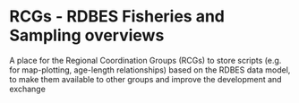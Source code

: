 # RCGs - RDBES Fisheries and Sampling overviews

A place for the Regional Coordination Groups (RCGs) to store scripts (e.g. for map-plotting, age-length relationships) based on the RDBES data model, to make them available to other groups and improve the development and exchange
